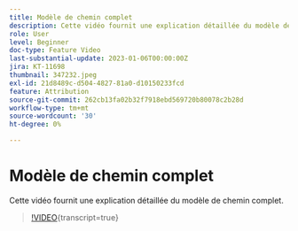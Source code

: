 ```yaml
---
title: Modèle de chemin complet
description: Cette vidéo fournit une explication détaillée du modèle de chemin complet.
role: User
level: Beginner
doc-type: Feature Video
last-substantial-update: 2023-01-06T00:00:00Z
jira: KT-11698
thumbnail: 347232.jpeg
exl-id: 21d8489c-d504-4827-81a0-d10150233fcd
feature: Attribution
source-git-commit: 262cb13fa02b32f7918ebd569720b80078c2b28d
workflow-type: tm+mt
source-wordcount: '30'
ht-degree: 0%

---
```


# Modèle de chemin complet

Cette vidéo fournit une explication détaillée du modèle de chemin complet.

>[!VIDEO](https://video.tv.adobe.com/v/3421349/?learn=on&captions=fre_fr){transcript=true}
